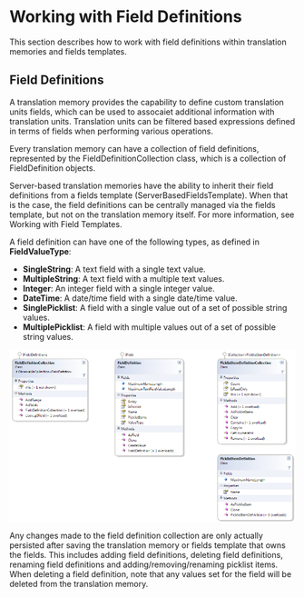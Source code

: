 Working with Field Definitions
=====
This section describes how to work with field definitions within translation memories and fields templates.

Field Definitions
-----
A translation memory provides the capability to define custom translation units fields, which can be used to assocaiet additional information with translation units. Translation units can be filtered based expressions defined in terms of fields when performing various operations.

Every translation memory can have a collection of field definitions, represented by the FieldDefinitionCollection class, which is a collection of FieldDefinition objects.

Server-based translation memories have the ability to inherit their field definitions from a fields template (ServerBasedFieldsTemplate). When that is the case, the field definitions can be centrally managed via the fields template, but not on the translation memory itself. For more information, see Working with Field Templates.

A field definition can have one of the following types, as defined in **FieldValueType**:

* **SingleString**: A text field with a single text value.
* **MultipleString**: A text field with a multiple text values.
* **Integer**: An integer field with a single integer value.
* **DateTime**: A date/time field with a single date/time value.
* **SinglePicklist**: A field with a single value out of a set of possible string values.
* **MultiplePicklist**: A field with multiple values out of a set of possible string values.

<img style="display:block; " src="images/FieldDefinitions.png"/>

Any changes made to the field definition collection are only actually persisted after saving the translation memory or fields template that owns the fields. This includes adding field definitions, deleting field definitions, renaming field definitions and adding/removing/renaming picklist items. When deleting a field definition, note that any values set for the field will be deleted from the translation memory.